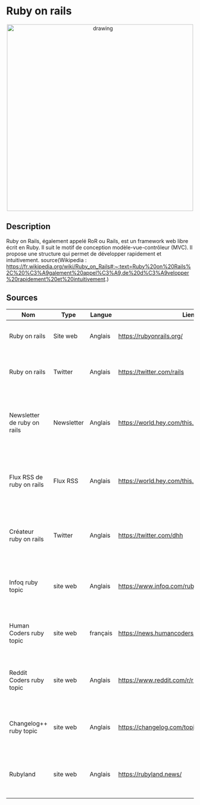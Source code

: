 # Ruby on rails
<p align="center">
<img src="https://rubyonrails.org/assets/images/opengraph.png" alt="drawing" width="500"/>
</p>

## Description
Ruby on Rails, également appelé RoR ou Rails, est un framework web libre écrit en Ruby. Il suit le motif de conception modèle-vue-contrôleur (MVC). Il propose une structure qui permet de développer rapidement et intuitivement. source(Wikipedia : https://fr.wikipedia.org/wiki/Ruby_on_Rails#:~:text=Ruby%20on%20Rails%2C%20%C3%A9galement%20appel%C3%A9,de%20d%C3%A9velopper%20rapidement%20et%20intuitivement.)
## Sources

Nom | Type | Langue | Lien | Description | Tags | Note
 --- | --- | --- | --- | --- | --- | --- 
Ruby on rails|Site web|Anglais|https://rubyonrails.org/|Le site officiel de ruby on rails|Ruby on rails| 5/5
Ruby on rails|Twitter|Anglais|https://twitter.com/rails|La page oficielle twitter de ruby on rails|Ruby on rails| 5/5
Newsletter de ruby on rails|Newsletter|Anglais|https://world.hey.com/this.week.in.rails|Le newsletter oficiel publiant diverses articles sur ruby on rails|Ruby on rails| 5/5
Flux RSS de ruby on rails|Flux RSS|Anglais|https://world.hey.com/this.week.in.rails/feed.atom|Le flux rss oficiel publiant diverses articles sur ruby on rails|Ruby on rails| 5/5
Créateur ruby on rails|Twitter|Anglais|https://twitter.com/dhh|Des differents publications mais peu concernant ruby on rails |Ruby on rails| 1/5
Infoq ruby topic|site web|Anglais|https://www.infoq.com/rubyonrails/news/275/|Des differents articles concernant ruby on rails |Ruby on rails| 3/5
Human Coders ruby topic|site web|français|https://news.humancoders.com/t/ruby|Des differents articles concernant ruby on rails |Ruby on rails| 4/5
Reddit Coders ruby topic|site web|Anglais|https://www.reddit.com/r/rubyonrails/|Des differents publications concernant ruby on rails |Ruby on rails| 3/5
Changelog++ ruby topic|site web|Anglais|https://changelog.com/topic/rails|Des differents articles concernant ruby on rails |Ruby on rails| 3/5
Rubyland|site web|Anglais|https://rubyland.news/|Des differents articles concernant ruby on rails |Ruby on rails| 4/5

